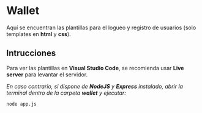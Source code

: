 # Wallet
Aquí se encuentran las plantillas para el logueo y registro de usuarios (solo templates en **html** y **css**).

## Intrucciones
Para ver las plantillas en **Visual Studio Code**, se recomienda usar **Live server** para levantar el servidor.

_En caso contrario, si dispone de **NodeJS** y **Express** instalado, abrir la terminal dentro de la carpeta **wallet** y ejecutar:_
```
node app.js
```
